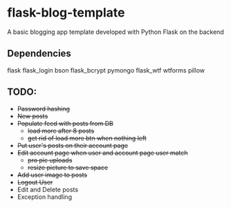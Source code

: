 # flask-blog-template
A basic blogging app template developed with Python Flask on the backend


## Dependencies
flask flask_login bson flask_bcrypt pymongo flask_wtf wtforms pillow

## TODO:

* ~~Password hashing~~
* ~~New posts~~
* ~~Populate feed with posts from DB~~
    * ~~load more after 8 posts~~
    * ~~get rid of load more btn when nothing left~~
* ~~Put user's posts on their account page~~
* ~~Edit account page when user and account page user match~~
    * ~~pro pic uploads~~
    * ~~resize picture to save space~~
* ~~Add user image to posts~~
* ~~Logout User~~
* Edit and Delete posts
* Exception handling

